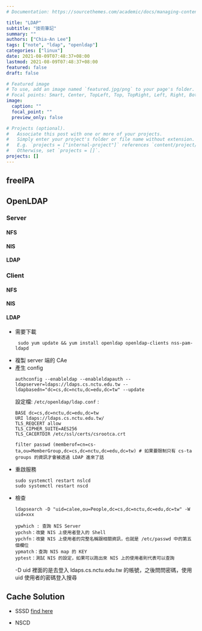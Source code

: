```yaml
---
# Documentation: https://sourcethemes.com/academic/docs/managing-content/

title: "LDAP"
subtitle: "技術筆記"
summary: ""
authors: ["Chia-An Lee"]
tags: ["note", "ldap", "openldap"]
categories: ["linux"]
date: 2021-08-09T07:48:37+08:00
lastmod: 2021-08-09T07:48:37+08:00
featured: false
draft: false

# Featured image
# To use, add an image named `featured.jpg/png` to your page's folder.
# Focal points: Smart, Center, TopLeft, Top, TopRight, Left, Right, BottomLeft, Bottom, BottomRight.
image:
  caption: ""
  focal_point: ""
  preview_only: false

# Projects (optional).
#   Associate this post with one or more of your projects.
#   Simply enter your project's folder or file name without extension.
#   E.g. `projects = ["internal-project"]` references `content/project/deep-learning/index.md`.
#   Otherwise, set `projects = []`.
projects: []
---
```


## freeIPA

## OpenLDAP

### Server
#### NFS

#### NIS

#### LDAP


### Client

#### NFS

#### NIS

#### LDAP
- 需要下載
    ```shell
     sudo yum update && yum install openldap openldap-clients nss-pam-ldapd
    ```
- 複製 server 端的 CAe
- 產生 config
    ```shell
    authconfig --enableldap --enableldapauth --ldapserver=ldaps://ldaps.cs.nctu.edu.tw --ldapbasedn="dc=cs,dc=nctu,dc=edu,dc=tw" --update
    ```
    設定檔: `/etc/openldap/ldap.conf` :
    ```shell=
    BASE dc=cs,dc=nctu,dc=edu,dc=tw
    URI ldaps://ldaps.cs.nctu.edu.tw/
    TLS_REQCERT allow
    TLS_CIPHER_SUITE=AES256
    TLS_CACERTDIR /etc/ssl/certs/csrootca.crt
    
    filter passwd (memberof=cn=cs-ta,ou=MemberGroup,dc=cs,dc=nctu,dc=edu,dc=tw) # 如果要限制只有 cs-ta groups 的資訊才會被透過 LDAP 進來了話
    ```
- 重啟服務
    ```shell
    sudo systemctl restart nslcd
    sudo systemctl restart nscd
    ```
- 檢查
    ```shell
    ldapsearch -D "uid=calee,ou=People,dc=cs,dc=nctu,dc=edu,dc=tw" -W uid=xxx

    ypwhich : 查詢 NIS Server
    ypchsh：改變 NIS 上使用者登入的 Shell
    ypchfn：改變 NIS 上使用者的完整名稱跟相關資訊，也就是 /etc/passwd 中的第五個欄位
    ypmatch：查詢 NIS map 的 KEY
    yptest：測試 NIS 的設定，如果可以跑出來 NIS 上的使用者則代表可以查詢
    ```
    -D uid 裡面的是去登入 ldaps.cs.nctu.edu.tw 的帳號，之後問問密碼，使用 uid 使用者的密碼登入搜尋

## Cache Solution
- SSSD
[find here](http://jamyy.us.to/blog/2014/09/6704.html)

- NSCD
